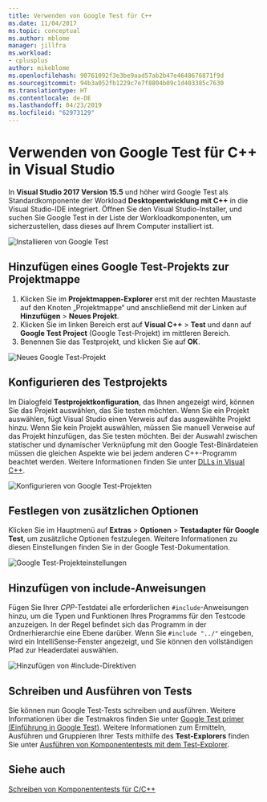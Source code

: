 ```yaml
---
title: Verwenden von Google Test für C++
ms.date: 11/04/2017
ms.topic: conceptual
ms.author: mblome
manager: jillfra
ms.workload:
- cplusplus
author: mikeblome
ms.openlocfilehash: 90761092f3e3be9aad57ab2b47e4648676871f9d
ms.sourcegitcommit: 94b3a052fb1229c7e7f8804b09c1d403385c7630
ms.translationtype: HT
ms.contentlocale: de-DE
ms.lasthandoff: 04/23/2019
ms.locfileid: "62973129"
---
```

# <a name="how-to-use-google-test-for-c-in-visual-studio"></a>Verwenden von Google Test für C++ in Visual Studio
In **Visual Studio 2017 Version 15.5** und höher wird Google Test als Standardkomponente der Workload **Desktopentwicklung mit C++** in die Visual Studio-IDE integriert. Öffnen Sie den Visual Studio-Installer, und suchen Sie Google Test in der Liste der Workloadkomponenten, um sicherzustellen, dass dieses auf Ihrem Computer installiert ist.

![Installieren von Google Test](media/cpp-google-component.png)

## <a name="add-a-google-test-project-to-the-solution"></a>Hinzufügen eines Google Test-Projekts zur Projektmappe
1. Klicken Sie im **Projektmappen-Explorer** erst mit der rechten Maustaste auf den Knoten „Projektmappe“ und anschließend mit der Linken auf **Hinzufügen** > **Neues Projekt**.
2. Klicken Sie im linken Bereich erst auf **Visual C++** > **Test** und dann auf **Google Test Project** (Google Test-Projekt) im mittleren Bereich.
3. Benennen Sie das Testprojekt, und klicken Sie auf **OK**.

![Neues Google Test-Projekt](media/cpp-gtest-new-project.png)

## <a name="configure-the-test-project"></a>Konfigurieren des Testprojekts
Im Dialogfeld **Testprojektkonfiguration**, das Ihnen angezeigt wird, können Sie das Projekt auswählen, das Sie testen möchten. Wenn Sie ein Projekt auswählen, fügt Visual Studio einen Verweis auf das ausgewählte Projekt hinzu. Wenn Sie kein Projekt auswählen, müssen Sie manuell Verweise auf das Projekt hinzufügen, das Sie testen möchten. Bei der Auswahl zwischen statischer und dynamischer Verknüpfung mit den Google Test-Binärdateien müssen die gleichen Aspekte wie bei jedem anderen C++-Programm beachtet werden. Weitere Informationen finden Sie unter [DLLs in Visual C++](/cpp/build/dlls-in-visual-cpp).

 ![Konfigurieren von Google Test-Projekten](media/cpp-gtest-config.png)

## <a name="set-additional-options"></a>Festlegen von zusätzlichen Optionen
Klicken Sie im Hauptmenü auf **Extras** > **Optionen** > **Testadapter für Google Test**, um zusätzliche Optionen festzulegen. Weitere Informationen zu diesen Einstellungen finden Sie in der Google Test-Dokumentation.

 ![Google Test-Projekteinstellungen](media/cpp-gtest-settings.png)

## <a name="add-include-directives"></a>Hinzufügen von include-Anweisungen
Fügen Sie Ihrer *CPP*-Testdatei alle erforderlichen `#include`-Anweisungen hinzu, um die Typen und Funktionen Ihres Programms für den Testcode anzuzeigen. In der Regel befindet sich das Programm in der Ordnerhierarchie eine Ebene darüber. Wenn Sie `#include "../"` eingeben, wird ein IntelliSense-Fenster angezeigt, und Sie können den vollständigen Pfad zur Headerdatei auswählen.

![Hinzufügen von #include-Direktiven](media/cpp-gtest-includes.png)

## <a name="write-and-run-tests"></a>Schreiben und Ausführen von Tests
Sie können nun Google Test-Tests schreiben und ausführen. Weitere Informationen über die Testmakros finden Sie unter [Google Test primer (Einführung in Google Test)](https://github.com/google/googletest/blob/master/googletest/docs/primer.md). Weitere Informationen zum Ermitteln, Ausführen und Gruppieren Ihrer Tests mithilfe des **Test-Explorers** finden Sie unter [Ausführen von Komponententests mit dem Test-Explorer](run-unit-tests-with-test-explorer.md).

## <a name="see-also"></a>Siehe auch
[Schreiben von Komponententests für C/C++](writing-unit-tests-for-c-cpp.md)
